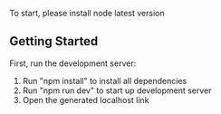 To start, please install node latest version

## Getting Started

First, run the development server:

1. Run "npm install" to install all dependencies
2. Run "npm run dev" to start up development server
3. Open the generated localhost link
